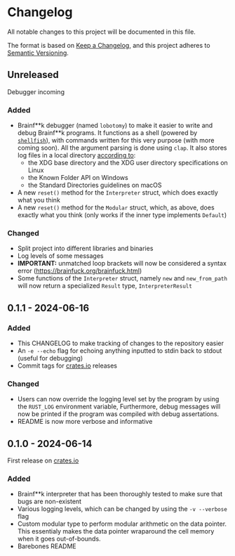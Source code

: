 # Changelog

All notable changes to this project will be documented in this file.

The format is based on [Keep a Changelog](https://keepachangelog.com/en/1.1.0/),
and this project adheres to [Semantic Versioning](https://semver.org/spec/v2.0.0.html).

## Unreleased

Debugger incoming

### Added

- Brainf\*\*k debugger (named `lobotomy`) to make it easier to write and debug Brainf\*\*k programs.
  It functions as a shell (powered by [`shellfish`](https://crates.io/crates/shellfish)), with commands written for this very purpose (with more coming soon).
  All the argument parsing is done using `clap`.
  It also stores log files in a local directory [according to](https://crates.io/crates/directories):
  - the XDG base directory and the XDG user directory specifications on Linux
  - the Known Folder API on Windows
  - the Standard Directories guidelines on macOS
- A new `reset()` method for the `Interpreter` struct, which does exactly what you think
- A new `reset()` method for the `Modular` struct, which, as above, does exactly what you think (only works if the inner type implements `Default`)

### Changed

- Split project into different libraries and binaries
- Log levels of some messages
- **IMPORTANT:** unmatched loop brackets will now be considered a syntax error (<https://brainfuck.org/brainfuck.html>)
- Some functions of the `Interpreter` struct, namely `new` and `new_from_path` will now return a specialized `Result` type, `InterpreterResult`

## 0.1.1 - 2024-06-16

### Added

- This CHANGELOG to make tracking of changes to the repository easier
- An `-e --echo` flag for echoing anything inputted to stdin back to stdout (useful for debugging)
- Commit tags for [crates.io] releases

### Changed

- Users can now override the logging level set by the program by using the `RUST_LOG` environment variable, Furthermore, debug messages will now be printed if the program was compiled with debug assertations.
- README is now more verbose and informative

## 0.1.0 - 2024-06-14

First release on [crates.io]

### Added

- Brainf\*\*k interpreter that has been thoroughly tested to make sure that bugs are non-existent
- Various logging levels, which can be changed by using the `-v --verbose` flag
- Custom modular type to perform modular arithmetic on the data pointer. This essentialy makes the data pointer wraparound the cell memory when it goes out-of-bounds.
- Barebones README

[crates.io]: https://crates.io
